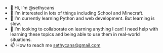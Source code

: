 - 👋 Hi, I’m @sethycans
- 👀 I’m interested in lots of things including School and Minecraft.
- 🌱 I’m currently learning Python and web development. But learning is slow.
- 💞️ I’m looking to collaborate on learning anything I can! I need help with learning these topics and being able to use them in real-world situations.
- 📫 How to reach me sethycans@gmail.com

<!---
sethycans/sethycans is a ✨ special ✨ repository because its `README.md` (this file) appears on your GitHub profile.
You can click the Preview link to take a look at your changes.
--->
